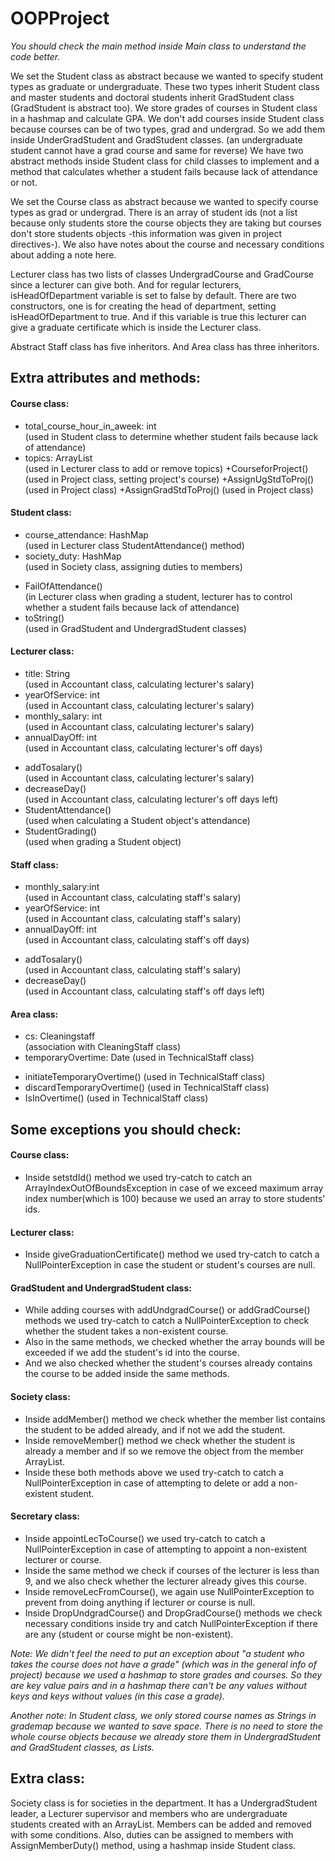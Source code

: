 # OOPProject

*You should check the main method inside Main class to understand the code better.*

We set the Student class as abstract because we wanted to specify student types as graduate or undergraduate. 
These two types inherit Student class and master students and doctoral students inherit GradStudent class (GradStudent is abstract too).
We store grades of courses in Student class in a hashmap and calculate GPA.
We don't add courses inside Student class because courses can be of two types, grad and undergrad. So we add them inside UnderGradStudent and GradStudent classes. (an undergraduate student cannot have a grad course and same for reverse)
We have two abstract methods inside Student class for child classes to implement and a method that calculates whether a student fails because lack of attendance or not.

We set the Course class as abstract because we wanted to specify course types as grad or undergrad.
There is an array of student ids (not a list because only students store the course objects they are taking but courses don't store students objects -this information was given in project directives-).
We also have notes about the course and necessary conditions about adding a note here.

Lecturer class has two lists of classes UndergradCourse and GradCourse since a lecturer can give both.
And for regular lecturers, isHeadOfDepartment variable is set to false by default. 
There are two constructors, one is for creating the head of department, setting  isHeadOfDepartment to true.
And if this variable is true this lecturer can give a graduate certificate which is inside the Lecturer class.

Abstract Staff class has five inheritors. And Area class has three inheritors.

## Extra attributes and methods:

#### Course class:
- total_course_hour_in_aweek: int        
(used in Student class to determine whether student fails because lack of attendance)
- topics: ArrayList                      
(used in Lecturer class to add or remove topics)
+CourseforProject()
(used in Project class, setting project's course)
+AssignUgStdToProj()
(used in Project class)
+AssignGradStdToProj()
(used in Project class)

#### Student class:
- course_attendance: HashMap            
(used in Lecturer class StudentAttendance() method)
- society_duty: HashMap                
(used in Society class, assigning duties to members)
+ FailOfAttendance()                    
(in Lecturer class when grading a student, lecturer has to control whether a student fails because lack of attendance)
+ toString()                            
(used in GradStudent and UndergradStudent classes)

#### Lecturer class:
- title: String                         
(used in Accountant class, calculating lecturer's salary)
- yearOfService: int                    
(used in Accountant class, calculating lecturer's salary)
- monthly_salary: int                  
(used in Accountant class, calculating lecturer's salary)
- annualDayOff: int                     
(used in Accountant class, calculating lecturer's off days)
+ addTosalary()                          
(used in Accountant class, calculating lecturer's salary)
+ decreaseDay()                         
(used in Accountant class, calculating lecturer's off days left)
+ StudentAttendance()                   
(used when calculating a Student object's attendance)
+ StudentGrading()                      
(used when grading a Student object)

#### Staff class:
- monthly_salary:int                    
(used in Accountant class, calculating staff's salary)
- yearOfService: int                   
(used in Accountant class, calculating staff's salary)
- annualDayOff: int                     
(used in Accountant class, calculating staff's off days)
+ addTosalary()                       
(used in Accountant class, calculating staff's salary)
+ decreaseDay()                         
(used in Accountant class, calculating staff's off days left)
 
#### Area class:
- cs: Cleaningstaff                  
(association with CleaningStaff class)
- temporaryOvertime: Date
(used in TechnicalStaff class)
+ initiateTemporaryOvertime()
(used in TechnicalStaff class)
+ discardTemporaryOvertime()
(used in TechnicalStaff class)
+ IsInOvertime()
(used in TechnicalStaff class)

## Some exceptions you should check:

#### Course class:

- Inside setstdId() method we used try-catch to catch an ArrayIndexOutOfBoundsException in case of we exceed maximum array index number(which is 100) because we used an array to store students' ids. 

#### Lecturer class:

- Inside giveGraduationCertificate() method we used try-catch to catch a NullPointerException in case the student or student's courses are null.

#### GradStudent and UndergradStudent class:

- While adding courses with addUndgradCourse() or addGradCourse() methods  we used try-catch to catch a NullPointerException to check whether the student takes a non-existent course.
- Also in the same methods, we checked whether the array bounds will be exceeded if we add the student's id into the course.
- And we also checked whether the student's courses already contains the course to be added inside the same methods.

#### Society class:

- Inside addMember() method we check whether the member list contains the student to be added already, and if not we add the student.
- Inside removeMember() method we check whether the student is already a member and if so we remove the object from the member ArrayList.
- Inside these both methods above we used try-catch to catch a NullPointerException in case of attempting to delete or add a non-existent student.

#### Secretary class:

- Inside appointLecToCourse() we used try-catch to catch a NullPointerException in case of attempting to appoint a non-existent lecturer or course.
- Inside the same method we check if courses of the lecturer is less than 9, and we also check whether the lecturer already gives this course.
- Inside removeLecFromCourse(), we again use NullPointerException to prevent from doing anything if lecturer or course is null.
- Inside DropUndgradCourse() and DropGradCourse() methods we check necessary conditions inside try and catch NullPointerException if there are any (student or course might be non-existent).

*Note: We didn't feel the need to put an exception about "a student who takes the course does not have a grade" (which was in the general info of project) because we used a hashmap to store grades and courses.
So they are key value pairs and in a hashmap there can't be any values without keys and keys without values (in this case a grade).*

*Another note: In Student class, we only stored course names as Strings in grademap because we wanted to save space. 
There is no need to store the whole course objects because we already store them in UndergradStudent and GradStudent classes, as Lists.*


## Extra class:

Society class is for societies in the department. 
It has a UndergradStudent leader, a Lecturer supervisor and members who are undergraduate students created with an ArrayList. 
Members can be added and removed with some conditions.
Also, duties can be assigned to members with AssignMemberDuty() method, using a hashmap inside Student class.












